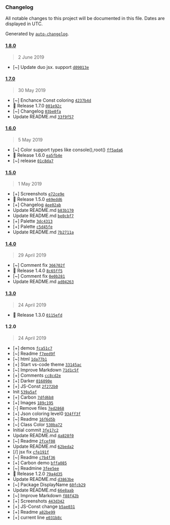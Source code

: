 ### Changelog

All notable changes to this project will be documented in this file. Dates are displayed in UTC.

Generated by [`auto-changelog`](https://github.com/CookPete/auto-changelog).

#### [1.8.0](https://github.com/denvash/summer-time-theme-vscode/compare/1.8.0...1.8.0)

> 2 June 2019

- [~] Update duo jsx. support [`d09013e`](https://github.com/denvash/summer-time-theme-vscode/commit/d09013e76ebdf7a46cb0287d75bb6faf30a816ce)

#### [1.7.0](https://github.com/denvash/summer-time-theme-vscode/compare/1.6.0...1.7.0)

> 30 May 2019

- [~] Enchance Const coloring [`4237b4d`](https://github.com/denvash/summer-time-theme-vscode/commit/4237b4da6631a78f9683074107bb57193338dc7b)
- 🍧 Release 1.7.0 [`001e92c`](https://github.com/denvash/summer-time-theme-vscode/commit/001e92c3c6a13134480880f240b5d0887fc06b25)
- [~] Changelog [`03be0fa`](https://github.com/denvash/summer-time-theme-vscode/commit/03be0fa01c7be5090278b3ef66bdbbb9e7a7bca7)
- Update README.md [`33f9f57`](https://github.com/denvash/summer-time-theme-vscode/commit/33f9f57379e8f56cc6b64a5f3debaeaafb27336d)

#### [1.6.0](https://github.com/denvash/summer-time-theme-vscode/compare/1.5.0...1.6.0)

> 5 May 2019

- [~] Color support types like console(),root() [`ff5ada6`](https://github.com/denvash/summer-time-theme-vscode/commit/ff5ada6d1cce05968647cd71f4811f1838b479fd)
- 🍧 Release 1.6.0 [`ea5fb4e`](https://github.com/denvash/summer-time-theme-vscode/commit/ea5fb4e6a429f0b1796e76b1c17d26179776aed7)
- [~] release [`01c8da7`](https://github.com/denvash/summer-time-theme-vscode/commit/01c8da7708c397d34694bdf86877538ac81fa7ab)

#### [1.5.0](https://github.com/denvash/summer-time-theme-vscode/compare/1.4.0...1.5.0)

> 1 May 2019

- [+] Screenshots [`e72ce9e`](https://github.com/denvash/summer-time-theme-vscode/commit/e72ce9ea76da908904a649e355716e4f5d577f39)
- 🍧 Release 1.5.0 [`e69edd6`](https://github.com/denvash/summer-time-theme-vscode/commit/e69edd6168f67de6b465a88720d0d660856ffd05)
- [+] Changelog [`4ee02ab`](https://github.com/denvash/summer-time-theme-vscode/commit/4ee02ab40e1b5d02d81dd13cac17318b352bf677)
- Update README.md [`b83b170`](https://github.com/denvash/summer-time-theme-vscode/commit/b83b170d550fe1f1c17e74006741f65ee63ec25a)
- Update README.md [`be0cbf7`](https://github.com/denvash/summer-time-theme-vscode/commit/be0cbf767d6fdc64eb38f81e078d0e66fcb3eea2)
- [+] Palette [`3dc4313`](https://github.com/denvash/summer-time-theme-vscode/commit/3dc4313349cea7739e8c461bfab1522f19b5fc96)
- [+] Palette [`c5d45fe`](https://github.com/denvash/summer-time-theme-vscode/commit/c5d45feb089ceab143a70bbe740e73e20cdd99e3)
- Update README.md [`7b2711a`](https://github.com/denvash/summer-time-theme-vscode/commit/7b2711a4bfae379328471d9aceb7bd42fcb326d9)

#### [1.4.0](https://github.com/denvash/summer-time-theme-vscode/compare/1.3.0...1.4.0)

> 29 April 2019

- [~] Comment fix [`366702f`](https://github.com/denvash/summer-time-theme-vscode/commit/366702f77985a64b90e8e28b6eeb546e0b73061b)
- 🍧 Release 1.4.0 [`8c65ff5`](https://github.com/denvash/summer-time-theme-vscode/commit/8c65ff5ce75392654308858c86de69a83a48a723)
- [~] Comment fix [`0e0b281`](https://github.com/denvash/summer-time-theme-vscode/commit/0e0b281e3c7fe21ce01498f76726d107460339d6)
- Update README.md [`ad04263`](https://github.com/denvash/summer-time-theme-vscode/commit/ad042639a82765583687e1924d9c644947b0634c)

#### [1.3.0](https://github.com/denvash/summer-time-theme-vscode/compare/1.2.0...1.3.0)

> 24 April 2019

- 🍧 Release 1.3.0 [`0115efd`](https://github.com/denvash/summer-time-theme-vscode/commit/0115efd35c81138caa11a40a58aa3898dc081b3e)

#### 1.2.0

> 24 April 2019

- [+] demos [`fca51c7`](https://github.com/denvash/summer-time-theme-vscode/commit/fca51c7db724704100df9cc36bb89807f4e7b9b7)
- [~] Readme [`f7eed9f`](https://github.com/denvash/summer-time-theme-vscode/commit/f7eed9fc9b8552a0c457700f74be764e580ce955)
- [~] html [`1da77b1`](https://github.com/denvash/summer-time-theme-vscode/commit/1da77b1ffe569802fba93a820834f38e9a1ed4cb)
- [+] Start vs-code theme [`33145ac`](https://github.com/denvash/summer-time-theme-vscode/commit/33145ac7c27999446a6719d4fa0e8e699745509c)
- [~] Improve Markdown [`71d1c5f`](https://github.com/denvash/summer-time-theme-vscode/commit/71d1c5fd6f8c33ad478195ac5f68546b605dfa58)
- [+] Comments [`cc8cd2e`](https://github.com/denvash/summer-time-theme-vscode/commit/cc8cd2e5ed2848af8880a27008af78247fa3da49)
- [+] Darker [`016090e`](https://github.com/denvash/summer-time-theme-vscode/commit/016090e0250535f6f96c461fde044b1ef2abf82b)
- [+] JS-Const [`2f272b0`](https://github.com/denvash/summer-time-theme-vscode/commit/2f272b05c6cd38d0feb08d27d92fed38af3904ed)
- Init [`539a5af`](https://github.com/denvash/summer-time-theme-vscode/commit/539a5afbdd92b7ea818e5efd042d6a8924915117)
- [+] Carbon [`7dfd6b8`](https://github.com/denvash/summer-time-theme-vscode/commit/7dfd6b8e437c8f3beb93a8e0a090814279397cb6)
- [+] Images [`189c195`](https://github.com/denvash/summer-time-theme-vscode/commit/189c1951ca40d852e8325683bb0ca3fd1d60894c)
- [-] Remove files [`7ed2868`](https://github.com/denvash/summer-time-theme-vscode/commit/7ed28689cd43e630328abe8913bcf619497caa3a)
- [+] Json coloring level0 [`934ff3f`](https://github.com/denvash/summer-time-theme-vscode/commit/934ff3fcc80ce36b1dd1305c0ecc0931257aaf7a)
- [~] Readme [`16f6d5b`](https://github.com/denvash/summer-time-theme-vscode/commit/16f6d5b87e26b2fbcd43bc8117f479a0a8fe1390)
- [~] Class Color [`530ba72`](https://github.com/denvash/summer-time-theme-vscode/commit/530ba7210a4edb3f0e2b95f6c57c10bf8dc431cd)
- Initial commit [`3fe17c2`](https://github.com/denvash/summer-time-theme-vscode/commit/3fe17c2aef9d47fea03b282985c6bc67d58ad2a9)
- Update README.md [`4a828f0`](https://github.com/denvash/summer-time-theme-vscode/commit/4a828f0a208f8811b08f6224ca446ce04d8d7253)
- [~] Readme [`2fcef08`](https://github.com/denvash/summer-time-theme-vscode/commit/2fcef08db183d59dfa1789f2578731225f7cb957)
- Update README.md [`62beda2`](https://github.com/denvash/summer-time-theme-vscode/commit/62beda25ced03b964d058ec992f4442929eb264b)
- [/] jsx fix [`cfe191f`](https://github.com/denvash/summer-time-theme-vscode/commit/cfe191f1ebc9a4236941cfe3004053afb2711e1b)
- [~] Readme [`c7b4f36`](https://github.com/denvash/summer-time-theme-vscode/commit/c7b4f367aa00c4496371a5fc22bc6f12d60c59b0)
- [+] Carbon demo [`bffa085`](https://github.com/denvash/summer-time-theme-vscode/commit/bffa08525973eaefada614f3cefb4b099fbb5843)
- [~] Readmine [`3fee5ee`](https://github.com/denvash/summer-time-theme-vscode/commit/3fee5ee4decf71ed3c58bb8ae77749b4f493c3d8)
- 🍧 Release 1.2.0 [`79a4d35`](https://github.com/denvash/summer-time-theme-vscode/commit/79a4d352c86124166bc900422250062e5cc12b54)
- Update README.md [`d3863be`](https://github.com/denvash/summer-time-theme-vscode/commit/d3863be4b961cb420384d9293f1b01a367065173)
- [~] Package DisplayName [`60fcb29`](https://github.com/denvash/summer-time-theme-vscode/commit/60fcb29eaeebbc75c1bd01ae1e79954cf648ae12)
- Update README.md [`66e8aab`](https://github.com/denvash/summer-time-theme-vscode/commit/66e8aab8e93bb09b4fe162344b4110e92a2c132e)
- [~] Improve Markdown [`f88f42b`](https://github.com/denvash/summer-time-theme-vscode/commit/f88f42b7e564e389cfc2f10d7d3a0dcbbeea7790)
- [+] Screenshots [`443d342`](https://github.com/denvash/summer-time-theme-vscode/commit/443d3422de37f749a151f37bd8561280cfc1c4a6)
- [+] JS-Const change [`b5ae031`](https://github.com/denvash/summer-time-theme-vscode/commit/b5ae03100e519e46c7078c7bbc8a4c60b8f1e594)
- [+] Readme [`a82be99`](https://github.com/denvash/summer-time-theme-vscode/commit/a82be996ae6b1836f87a0dc8807bec6e989893ea)
- [+] current line [`e031b8c`](https://github.com/denvash/summer-time-theme-vscode/commit/e031b8c5ee40d315707dbb722838704ffd3b7f42)
